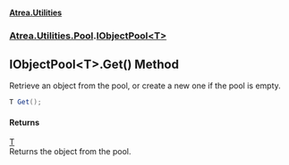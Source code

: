 #### [Atrea.Utilities](./index.md 'index')
### [Atrea.Utilities.Pool](./Atrea-Utilities-Pool.md 'Atrea.Utilities.Pool').[IObjectPool&lt;T&gt;](./Atrea-Utilities-Pool-IObjectPool-T-.md 'Atrea.Utilities.Pool.IObjectPool&lt;T&gt;')
## IObjectPool&lt;T&gt;.Get() Method
Retrieve an object from the pool, or create a new one if the pool is empty.  
```csharp
T Get();
```
#### Returns
[T](./Atrea-Utilities-Pool-IObjectPool-T-.md#Atrea-Utilities-Pool-IObjectPool-T--T 'Atrea.Utilities.Pool.IObjectPool&lt;T&gt;.T')  
Returns the object from the pool.  
